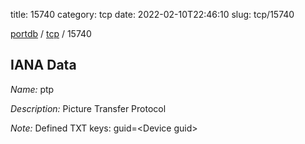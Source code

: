 title: 15740
category: tcp
date: 2022-02-10T22:46:10
slug: tcp/15740

[portdb](/) / [tcp](/category/tcp.html) / 15740


## IANA Data

_Name:_ ptp

_Description:_ Picture Transfer Protocol

_Note:_ Defined TXT keys: guid=&lt;Device guid&gt;

